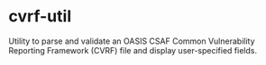 # cvrf-util
Utility to parse and validate an OASIS CSAF Common Vulnerability Reporting Framework (CVRF) file and display user-specified fields. 
